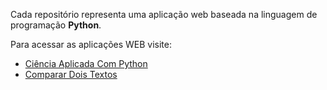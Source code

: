 Cada repositório representa uma aplicação web baseada na linguagem de programação **Python**.

Para acessar as aplicações WEB visite:
 - [Ciência Aplicada Com Python](https://share.streamlit.io/cienciaaplicadacompython/cienciaaplicadacompython/main)
 - [Comparar Dois Textos](https://share.streamlit.io/cienciaaplicadacompython/comparardoistextos/main)
